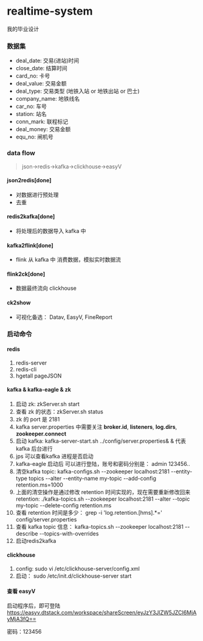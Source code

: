 # realtime-system
我的毕业设计

### 数据集
- deal_date: 交易(进站)时间
- close_date: 结算时间
- card_no: 卡号
- deal_value: 交易金额
- deal_type: 交易类型 (地铁入站 or 地铁出站 or 巴士)
- company_name: 地铁线名
- car_no: 车号
- station: 站名
- conn_mark: 联程标记
- deal_money: 交易金额
- equ_no: 闸机号

### data flow
> json->redis->kafka->clickhouse->easyV

#### json2redis[done]
- 对数据进行预处理
- 去重
#### redis2kafka[done]
- 将处理后的数据导入 kafka 中

#### kafka2flink[done]
- flink 从 kafka 中 消费数据，模拟实时数据流

#### flink2ck[done]
- 数据最终流向 clickhouse

#### ck2show
- 可视化备选： Datav, EasyV, FineReport



### 启动命令

#### redis
1. redis-server
2. redis-cli
3. hgetall pageJSON

#### kafka & kafka-eagle & zk
1. 启动 zk: zkServer.sh start
2. 查看 zk 的状态：zkServer.sh status
3. zk 的 port 是 2181
4. kafka server.properties 中需要关注 **broker.id**, **listeners**, **log.dirs**, **zookeeper.connect**
5. 启动 kafka: kafka-server-start.sh ../config/server.properties&   & 代表 kafka 后台进行
6. jps 可以查看kafka 进程是否启动
7. kafka-eagle 启动后 可以进行登陆，账号和密码分别是： admin 123456..
8. 清空kafka topic: kafka-configs.sh --zookeeper localhost:2181 --entity-type topics --alter --entity-name my-topic --add-config retention.ms=1000
9. 上面的清空操作是通过修改 retention 时间实现的，现在需要重新修改回来 retention: ./kafka-topics.sh --zookeeper localhost:2181 --alter --topic my-topic --delete-config retention.ms
10. 查看 retention 时间是多少：  grep -i 'log.retention.[hms].*\=' config/server.properties
11. 查看 kafka topic 信息： kafka-topics.sh --zookeeper localhost:2181 --describe --topics-with-overrides
12. 启动redis2kafka


#### clickhouse
1. config: sudo vi /etc/clickhouse-server/config.xml
2. 启动： sudo /etc/init.d/clickhouse-server start

#### 查看 easyV
启动程序后，即可登陆
https://easyv.dtstack.com/workspace/shareScreen/eyJzY3JlZW5JZCI6MjAyMjA3fQ==

密码：123456